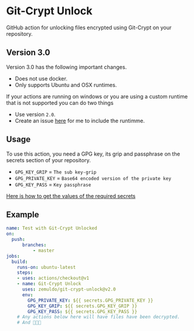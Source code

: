 # Git-Crypt Unlock

GitHub action for unlocking files encrypted using Git-Crypt on your repository.

## Version 3.0

Version 3.0 has the following important changes.

- Does not use docker.
- Only supports Ubuntu and OSX runtimes.

If your actions are running on windows or you are using a custom runtime that is not supported you can do two things

- Use version `2.0`.
- Create an issue [here](https://github.com/zemuldo/git-crypt-unlock/issues) for me to include the runtimme.

## Usage

To use this action, you need a GPG key, its grip and passphrase on the secrets section of your repository.

- `GPG_KEY_GRIP` = `The sub key-grip`
- `GPG_PRIVATE_KEY` = `Base64 encoded version of the private key`
- `GPG_KEY_PASS` = `Key passphrase`

[Here is how to get the values of the required secrets](SETUP_KEYS.md)

## Example

```yml
name: Test with Git-Crypt Unlocked
on:
  push:
      branches:
          - master
jobs:
  build:
    runs-on: ubuntu-latest
    steps:
    - uses: actions/checkout@v1
    - name: Git-Crypt Unlock
      uses: zemuldo/git-crypt-unlock@v2.0
      env:
        GPG_PRIVATE_KEY: ${{ secrets.GPG_PRIVATE_KEY }}
        GPG_KEY_GRIP: ${{ secrets.GPG_KEY_GRIP }}
        GPG_KEY_PASS: ${{ secrets.GPG_KEY_PASS }}
    # Any actions below here will have files have been decrypted.
    # And 🚀🚀🚀
```
